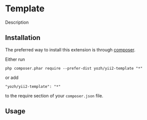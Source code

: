 Template
========
Description

Installation
------------

The preferred way to install this extension is through [composer](http://getcomposer.org/download/).

Either run

```
php composer.phar require --prefer-dist yozh/yii2-template "*"
```

or add

```
"yozh/yii2-template": "*"
```

to the require section of your `composer.json` file.


Usage
-----